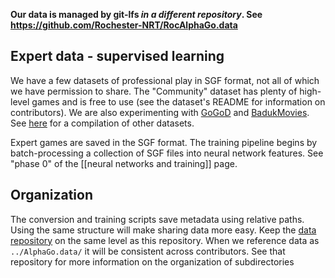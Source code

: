 __Our data is managed by git-lfs _in a different repository_. See https://github.com/Rochester-NRT/RocAlphaGo.data__

## Expert data - supervised learning

We have a few datasets of professional play in SGF format, not all of which we have permission to share. The "Community" dataset has plenty of high-level games and is free to use (see the dataset's README for information on contributors). We are also experimenting with [GoGoD](http://gogodonline.co.uk/) and [BadukMovies](https://badukmovies.com/pro_games/download). See [here](http://senseis.xmp.net/?GoDatabases) for a compilation of other datasets.

Expert games are saved in the SGF format. The training pipeline begins by batch-processing a collection of SGF files into neural network features. See "phase 0" of the [[neural networks and training]] page.

## Organization

The conversion and training scripts save metadata using relative paths. Using the same structure will make sharing data more easy. Keep the [data repository](https://github.com/Rochester-NRT/AlphaGo.data) on the same level as this repository. When we reference data as `../AlphaGo.data/` it will be consistent across contributors. See that repository for more information on the organization of subdirectories